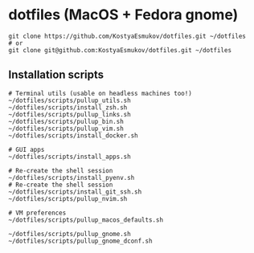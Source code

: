 # dotfiles (MacOS + Fedora gnome)

    git clone https://github.com/KostyaEsmukov/dotfiles.git ~/dotfiles
    # or
    git clone git@github.com:KostyaEsmukov/dotfiles.git ~/dotfiles

## Installation scripts

    # Terminal utils (usable on headless machines too!)
    ~/dotfiles/scripts/pullup_utils.sh
    ~/dotfiles/scripts/install_zsh.sh
    ~/dotfiles/scripts/pullup_links.sh
    ~/dotfiles/scripts/pullup_bin.sh
    ~/dotfiles/scripts/pullup_vim.sh
    ~/dotfiles/scripts/install_docker.sh

    # GUI apps
    ~/dotfiles/scripts/install_apps.sh

    # Re-create the shell session
    ~/dotfiles/scripts/install_pyenv.sh
    # Re-create the shell session
    ~/dotfiles/scripts/install_git_ssh.sh
    ~/dotfiles/scripts/pullup_nvim.sh

    # VM preferences
    ~/dotfiles/scripts/pullup_macos_defaults.sh

    ~/dotfiles/scripts/pullup_gnome.sh
    ~/dotfiles/scripts/pullup_gnome_dconf.sh

